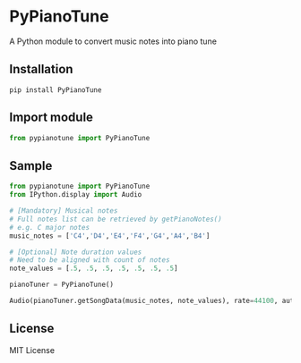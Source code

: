 # PyPianoTune

A Python module to convert music notes into piano tune

## Installation

```
pip install PyPianoTune
```

## Import module

```python
from pypianotune import PyPianoTune
```

## Sample

```python
from pypianotune import PyPianoTune
from IPython.display import Audio

# [Mandatory] Musical notes
# Full notes list can be retrieved by getPianoNotes()
# e.g. C major notes
music_notes = ['C4','D4','E4','F4','G4','A4','B4']

# [Optional] Note duration values
# Need to be aligned with count of notes
note_values = [.5, .5, .5, .5, .5, .5, .5]

pianoTuner = PyPianoTune()

Audio(pianoTuner.getSongData(music_notes, note_values), rate=44100, autoplay=True)
```

## License

MIT License
